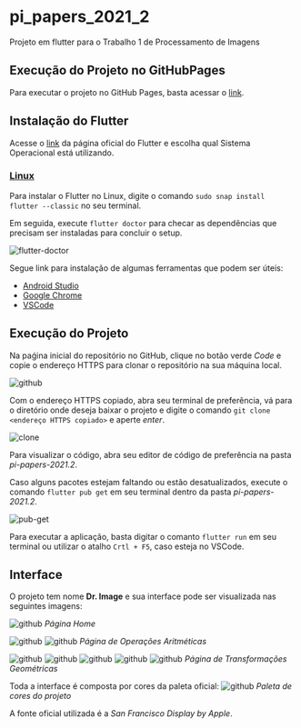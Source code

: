 # pi_papers_2021_2

Projeto em flutter para o Trabalho 1 de Processamento de Imagens

## Execução do Projeto no GitHubPages

Para executar o projeto no GitHub Pages, basta acessar o [link](http://h80r.github.io/pi-papers-2021.2/).

## Instalação do Flutter

Acesse o [link](https://flutter.dev/docs/get-started/install) da página oficial do Flutter e escolha qual Sistema Operacional está utilizando.

### [Linux](https://flutter.dev/docs/get-started/install/linux)
Para instalar o Flutter no Linux, digite o comando `sudo snap install flutter --classic` no seu terminal.

Em seguida, execute `flutter doctor` para checar as dependências que precisam ser instaladas para concluir o setup.

![flutter-doctor](assets/images/flutter_doctor.png)

Segue link para instalação de algumas ferramentas que podem ser úteis:
- [Android Studio](https://developer.android.com/studio)
- [Google Chrome](https://www.google.com/chrome/?brand=BNSD&gclid=Cj0KCQiA4b2MBhD2ARIsAIrcB-QBGqBUZtzcFtjXo_kz6iHp1i0y2src0i9GD4MhVS4JS_zomG_z33gaAlWPEALw_wcB&gclsrc=aw.ds)
- [VSCode](https://code.visualstudio.com/download)


## Execução do Projeto

Na paǵina inicial do repositório no GitHub, clique no botão verde _Code_ e copie o endereço HTTPS para clonar o repositório na sua máquina local.

![github](assets/images/github.png)

Com o endereço HTTPS copiado, abra seu terminal de preferência, vá para o diretório onde deseja baixar o projeto e digite o comando `git clone <endereço HTTPS copiado>` e aperte *enter*.

![clone](assets/images/clone.png)

Para visualizar o código, abra seu editor de código de preferência na pasta *pi-papers-2021.2*.

Caso alguns pacotes estejam faltando ou estão desatualizados, execute o comando `flutter pub get` em seu terminal dentro da pasta *pi-papers-2021.2*.

![pub-get](assets/images/pub_get.png)

Para executar a aplicação, basta digitar o comanto `flutter run` em seu terminal ou utilizar o atalho `Crtl + F5`, caso esteja no VSCode.

## Interface

O projeto tem nome **Dr. Image** e sua interface pode ser visualizada nas seguintes imagens:

![github](assets/images/prototype/web_design/2_home.png)
*Página Home*

![github](assets/images/prototype/web_design/3_arithmetic_ops.png)
![github](assets/images/prototype/web_design/4_arithmetic_ops_selected_button.png)
*Página de Operações Aritméticas*

![github](assets/images/prototype/web_design/6_geometric_ops.png)
![github](assets/images/prototype/web_design/7_geometric_ops_translation_selected.png)
![github](assets/images/prototype/web_design/8_geometric_ops_rotation_selected.png)
![github](assets/images/prototype/web_design/9_geometric_ops_scale_selected.png)
![github](assets/images/prototype/web_design/10_geometric_ops_reflection_selected.png)
*Página de Transformações Geométricas*

Toda a interface é composta por cores da paleta oficial:
![github](assets/images/prototype/web_design/1_palette.png)
*Paleta de cores do projeto*

A fonte oficial utilizada é a *San Francisco Display by Apple*.